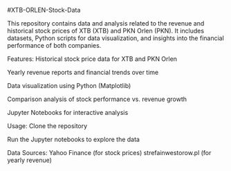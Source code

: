 #XTB-ORLEN-Stock-Data

This repository contains data and analysis related to the revenue and historical stock prices of XTB (XTB) and PKN Orlen (PKN). It includes datasets, Python scripts for data visualization, and insights into the financial performance of both companies.

Features:
Historical stock price data for XTB and PKN Orlen

Yearly revenue reports and financial trends over time

Data visualization using Python (Matplotlib)

Comparison analysis of stock performance vs. revenue growth

Jupyter Notebooks for interactive analysis

Usage:
Clone the repository

Run the Jupyter notebooks to explore the data

Data Sources:
Yahoo Finance (for stock prices)
strefainwestorow.pl (for yearly revenue)
